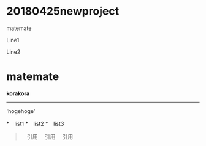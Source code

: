 # 20180425newproject
matemate

Line1

Line2

# matemate

__korakora__

---

'hogehoge'

*　list1
*　list2
*　list3

>　引用
>　引用
>　引用
